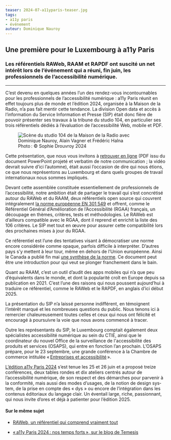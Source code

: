 ```yaml
---
teaser: 2024-07-a11yparis-teaser.jpg
tags:
- a11y paris
- événement
auteur: Dominique Nauroy
---
```


<h2>Une première pour le Luxembourg à a11y Paris</h2>
<h3>Les référentiels RAWeb, RAAM et RAPDF ont suscité un net intérêt lors de l’événement qui a réuni, fin juin, les professionnels de l’accessibilité numérique.</h3>
<hr>
<div class="intro">
    <p>C’est devenu en quelques années l’un des rendez-vous incontournables pour les professionnels de l’accessibilité numérique : a11y Paris réunit en effet toujours plus de monde et l’édition 2024, organisée à la Maison de la Radio, n’a pas fait mentir cette tendance. La division Open data et accès à l’information du Service Information et Presse (SIP) était donc fière de pouvoir présenter ses travaux à la tribune du studio 104, en particulier ses trois référentiels dédiés à l’évaluation de l’accessibilité Web, mobile et PDF.</p>
</div>
<figure role="group" aria-label="Photo&#8239;: © Sophie Drouvoy 2024" class="pic">
    <img src="../../../../content/news/img/2024-07-a11yparis.jpg" alt="Scène du studio 104 de la Maison de la Radio avec Dominique Nauroy, Alain Vagner et Frédéric Halna">
    <figcaption>Photo&#8239;: © Sophie Drouvroy 2024</figcaption>
</figure>
<p>Cette présentation, que nous vous invitons à <a href="https://accessibilite.public.lu/docs/a11yparis2024/">retrouver en ligne</a> (PDF issu du document <span lang="en">PowerPoint</span> projeté et verbatim de notre communication ; la vidéo devrait suivre d’ici l’automne), était aussi l’occasion de dire qui nous étions, ce que nous représentons au Luxembourg et dans quels groupes de travail internationaux nous sommes impliqués.</p>
<p>Devant cette assemblée constituée essentiellement de professionnels de l’accessibilité, notre ambition était de partager le travail qui s’est concrétisé autour du RAWeb et du RAAM, deux référentiels open source qui couvrent intégralement <a href="https://www.etsi.org/deliver/etsi_en/301500_301599/301549/03.02.01_60/en_301549v030201p.pdf">la norme européenne EN 301 549</a> et offrent, comme le Référentiel Général d’Amélioration de l’Accessibilité (RGAA) français, un découpage en thèmes, critères, tests et méthodologies. Le RAWeb est d’ailleurs compatible avec le RGAA, dont il reprend et enrichit la liste des 106 critères. Le SIP met tout en œuvre pour assurer cette compatibilité lors des prochaines mises à jour du RGAA.</p>
<p>Ce référentiel est l’une des tentatives visant à démocratiser une norme encore considérée comme opaque, parfois difficile à interpréter. D’autres pays s’y mettent à leur tour, même en dehors de l’Union européenne. Ainsi le Canada a publié fin mai <a href="https://a11y.canada.ca/en/technical-summary-of-the-en-301-549-v3-2-1-2021/">une synthèse de la norme</a>. Ce document peut être une introduction pour qui veut se plonger franchement dans le bain.</p>
<p>Quant au RAAM, c’est un outil d’audit des apps mobiles qui n’a que peu d’équivalents dans le monde, et dont la popularité croît en Europe depuis sa publication en 2021. C’est l’une des raisons qui nous poussent aujourd’hui à traduire ce référentiel, comme le RAWeb et le RAPDF, en anglais d’ici début 2025.</p>
<p>La présentation du SIP n’a laissé personne indifférent, en témoignent l’intérêt marqué et les nombreuses questions du public. Nous tenons ici à remercier chaleureusement toutes celles et ceux qui nous ont félicité et encouragé à poursuivre la voie que nous avons commencé à tracer.</p>
<p>Outre les représentants du SIP, le Luxembourg comptait également deux spécialistes accessibilité numérique au sein du CTIE, ainsi que le coordinateur du nouvel Office de la surveillance de l'accessibilité des produits et services (OSAPS), qui entre en fonction l’an prochain. L’OSAPS prépare, pour le 23 septembre, une grande conférence à la Chambre de commerce intitulée «&#8239;<a href="https://www.cc.lu/agenda/detail/save-the-date-entreprises-et-accessibilite">Entreprises et accessibilité</a>&#8239;».</p>
<p><a href="https://www.a11yparis.org/2024.php">L’édition a11y Paris 2024</a> s’est tenue les 25 et 26 juin et a proposé treize conférences, deux tables rondes et dix ateliers centrés autour de l’accessibilité numérique, de son respect et des démarches pour parvenir à la conformité, mais aussi des modes d’usages, de la notion de <span lang="en">design system</span>, de la prise en compte des « dys » ou encore de l’intégration dans les contenus éditoriaux du langage clair. Un éventail large, riche, passionnant, qui nous invite d’ores et déjà à patienter pour l’édition 2025.</p>

<aside class="more">
    <h4>Sur le même sujet</h4>
    <ul>
        <li><p><a href="https://accessibilite.public.lu/fr/news/2024-02-08-RAWeb.html">RAWeb, un référentiel qui comprend vraiment tout</a></p></li>
        <li><p><a href="https://www.temesis.com/blog/a11y-paris-2024-nos-temps-forts/">«&#8239;a11y Paris 2024&#8239;: nos temps forts&#8239;», sur le blog de Temesis</a></p></li>
    </ul>
</aside>